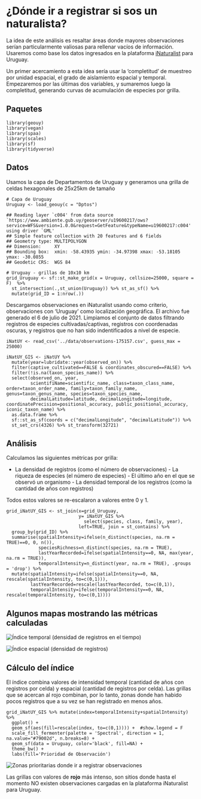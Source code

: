 # ¿Dónde ir a registrar si sos un naturalista?

La idea de este análisis es resaltar áreas donde mayores observaciones
serían particularmente valiosas para rellenar vacíos de información.
Usaremos como base los datos ingresados en la plataforma
[iNaturalist](inaturalist.org) para Uruguay.

Un primer acercamiento a esta idea sería usar la ‘completitud’ de
muestreo por unidad espacial, el grado de aislamiento espacial y
temporal. Empezaremos por las últimas dos variables, y sumaremos luego
la completitud, generando curvas de acumulación de especies por grilla.

## Paquetes

    library(geouy)
    library(vegan)
    library(spaa)
    library(scales)
    library(sf)
    library(tidyverse)

## Datos

Usamos la capa de Departamentos de Uruguay y generamos una grilla de
celdas hexagonales de 25x25km de tamaño

    # Capa de Uruguay
    Uruguay <- load_geouy(c = "Dptos")

    ## Reading layer `c004' from data source `https://www.ambiente.gub.uy/geoserver/u19600217/ows?service=WFS&version=1.0.0&request=GetFeature&typeName=u19600217:c004' using driver `GML'
    ## Simple feature collection with 20 features and 6 fields
    ## Geometry type: MULTIPOLYGON
    ## Dimension:     XY
    ## Bounding box:  xmin: -58.43935 ymin: -34.97398 xmax: -53.18105 ymax: -30.0855
    ## Geodetic CRS:  WGS 84

    # Uruguay - grillas de 10x10 km
    grid_Uruguay <- sf::st_make_grid(x = Uruguay, cellsize=25000, square = F)  %>% 
      st_intersection(.,st_union(Uruguay)) %>% st_as_sf() %>% 
      mutate(grid_ID = 1:nrow(.))

Descargamos observaciones en iNaturalist usando como criterio,
observaciones con ‘Uruguay’ como localización geográfica. El archivo fue
generado el 6 de julio de 2021. Limpiamos el conjunto de datos filtrando
registros de especies cultivadas/captivas, registros con coordenadas
oscuras, y registros que no han sido indentificados a nivel de especie.

    iNatUY <- read_csv('../data/observations-175157.csv', guess_max = 25000)

    iNatUY_GIS <- iNatUY %>% 
      mutate(year=lubridate::year(observed_on)) %>% 
      filter(captive_cultivated==FALSE & coordinates_obscured==FALSE) %>% 
      filter(!is.na(taxon_species_name)) %>% 
      select(observed_on, year,
             scientifiName=scientific_name, class=taxon_class_name, order=taxon_order_name, family=taxon_family_name, genus=taxon_genus_name, species=taxon_species_name,
             decimalLatitude=latitude, decimalLongitude=longitude, coordinatePrecision=positional_accuracy, public_positional_accuracy, iconic_taxon_name) %>% 
      as.data.frame %>% 
      sf::st_as_sf(coords = c("decimalLongitude", "decimalLatitude")) %>% 
      st_set_crs(4326) %>% st_transform(32721)

## Análisis

Calculamos las siguientes métricas por grilla:  
- La densidad de registros (como el número de observaciones) - La
riqueza de especies (el número de especies) - El último año en el que se
observó un organismo - La densidad temporal de los registros (como la
cantidad de años con registros)

Todos estos valores se re-escalaron a valores entre 0 y 1.

    grid_iNatUY_GIS <- st_join(x=grid_Uruguay,
                               y= iNatUY_GIS %>%
                                 select(species, class, family, year),
                               left=TRUE, join = st_contains) %>%
      group_by(grid_ID) %>%
      summarise(spatialIntensity=ifelse(n_distinct(species, na.rm = TRUE)==0, 0, n()),
                speciesRichness=n_distinct(species, na.rm = TRUE), 
                lastYearRecorded=ifelse(spatialIntensity==0, NA, max(year, na.rm = TRUE)),
                temporalIntensity=n_distinct(year, na.rm = TRUE), .groups = 'drop') %>% 
      mutate(spatialIntensity=ifelse(spatialIntensity==0, NA, rescale(spatialIntensity, to=c(0,1))),
             lastYearRecorded=rescale(lastYearRecorded, to=c(0,1)),
             temporalIntensity=ifelse(temporalIntensity==0, NA, rescale(temporalIntensity, to=c(0,1))))

## Algunos mapas mostrando las métricas calculadas

![Índice temporal (densidad de registros en el
tiempo)](iNatUY_donde_ir_a_registrar_files/figure-markdown_strict/unnamed-chunk-6-1.png)

![Índice espacial (densidad de
registros)](iNatUY_donde_ir_a_registrar_files/figure-markdown_strict/unnamed-chunk-7-1.png)

## Cálculo del índice

El índice combina valores de intensidad temporal (cantidad de años con
registros por celda) y espacial (cantidad de registros por celda). Las
grillas que se acercan al rojo combinan, por lo tanto, zonas donde han
habido pocos registros que a su vez se han registrado en menos años.

    grid_iNatUY_GIS %>% mutate(index=temporalIntensity+spatialIntensity) %>% 
      ggplot() +
      geom_sf(aes(fill=rescale(index, to=c(0,1)))) +  #show.legend = F
      scale_fill_fermenter(palette = 'Spectral', direction = 1, na.value="#79002d", n.breaks=8) +
      geom_sf(data = Uruguay, color='black', fill=NA) +
      theme_bw() +
      labs(fill='Prioridad de Observación')

![Zonas prioritarias donde ir a registrar
observaciones](iNatUY_donde_ir_a_registrar_files/figure-markdown_strict/unnamed-chunk-8-1.png)

Las grillas con valores de **rojo** más intenso, son sitios donde hasta
el momento NO existen observaciones cargadas en la plataforma
iNaturalist para Uruguay.

